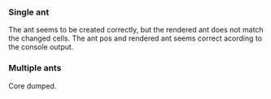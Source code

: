 ### Single ant
The ant seems to be created correctly, but the rendered ant does not match the changed cells. The ant pos and rendered ant seems correct acording to the console output.

### Multiple ants
Core dumped.
